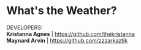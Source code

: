 # What's the Weather?
DEVELOPERS: <br/>
**Kristanna Agnes** | https://github.com/thekristanna <br/>
**Maynard Arvin** | https://github.com/zzzarkaztik
